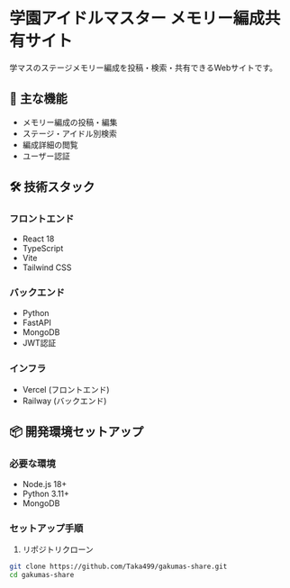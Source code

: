 # 学園アイドルマスター メモリー編成共有サイト

学マスのステージメモリー編成を投稿・検索・共有できるWebサイトです。

## 🚀 主な機能

- メモリー編成の投稿・編集
- ステージ・アイドル別検索
- 編成詳細の閲覧
- ユーザー認証

## 🛠 技術スタック

### フロントエンド
- React 18
- TypeScript
- Vite
- Tailwind CSS

### バックエンド
- Python
- FastAPI
- MongoDB
- JWT認証

### インフラ
- Vercel (フロントエンド)
- Railway (バックエンド)

## 📦 開発環境セットアップ

### 必要な環境
- Node.js 18+
- Python 3.11+
- MongoDB

### セットアップ手順

1. リポジトリクローン
```bash
git clone https://github.com/Taka499/gakumas-share.git
cd gakumas-share
```